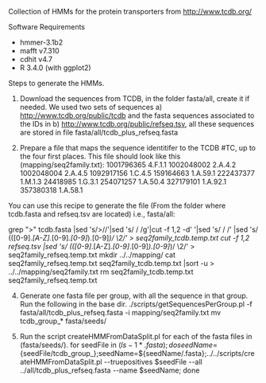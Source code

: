 Collection of HMMs for the protein transporters from http://www.tcdb.org/

Software Requirements

* hmmer-3.1b2
* mafft v7.310
* cdhit v4.7
* R 3.4.0 (with ggplot2)

Steps to generate the HMMs.

1. Download the sequences from TCDB, in the folder fasta/all, create it if needed.
  We used two sets of sequences a) http://www.tcdb.org/public/tcdb and the fasta sequences associated to the IDs in b) http://www.tcdb.org/public/refseq.tsv, all these sequences are stored in file fasta/all/tcdb_plus_refseq.fasta

2. Prepare a file that maps the sequence identitifer to the TCDB #TC, up to the four first places. This file should look like this (mapping/seq2family.txt):
 1001796365	4.F.1.1
 1002048002	2.A.4.2
 1002048004	2.A.4.5
 1092917156	1.C.4.5
 159164663	1.A.59.1
 222437377	1.M.1.3
 24418985	1.G.3.1
 254071257	1.A.50.4
 327179101	1.A.92.1
 357380318	1.A.58.1

You can use this recipe to generate the file (From the folder where tcdb.fasta and refseq.tsv are located) i.e., fasta/all:

  grep ">" tcdb.fasta |sed 's/>//'|sed 's/  / /g'|cut -f 1,2 -d' '|sed 's/ /	/' |sed 's/	\(\([0-9]*\.[A-Z]*\.[0-9]*\.[0-9]*\)\.[0-9]*\)/	\2/' > seq2family_tcdb.temp.txt
  cut -f 1,2 refseq.tsv |sed 's/	\(\([0-9]*\.[A-Z]*\.[0-9]*\.[0-9]*\)\.[0-9]*\)/	\2/' > seq2family_refseq.temp.txt
  mkdir ../../mapping/
  cat seq2family_refseq.temp.txt seq2family_tcdb.temp.txt |sort -u > ../../mapping/seq2family.txt
  rm seq2family_tcdb.temp.txt seq2family_refseq.temp.txt

4. Generate one fasta file per group, with all the sequence in that group. Run the following in the base dir.
  ./scripts/getSequencesPerGroup.pl -f fasta/all/tcdb_plus_refseq.fasta -i mapping/seq2family.txt
  mv tcdb_group_* fasta/seeds/

5. Run the script createHMMFromDataSplit.pl for each of the fasta files in (fasta/seeds/). 
  for seedFile in $(ls -1 *.fasta); do seedName=${seedFile/tcdb_group_};seedName=${seedName/\.fasta};../../scripts/createHMMFromDataSplit.pl --truepositives $seedFile --all ../all/tcdb_plus_refseq.fasta --name $seedName; done

